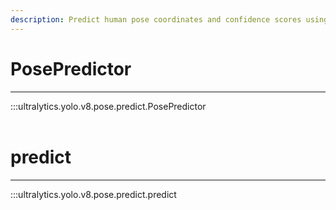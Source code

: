 ```yaml
---
description: Predict human pose coordinates and confidence scores using YOLOv5. Use on real-time video streams or static images.
---
```


# PosePredictor
---
:::ultralytics.yolo.v8.pose.predict.PosePredictor
<br><br>

# predict
---
:::ultralytics.yolo.v8.pose.predict.predict
<br><br>